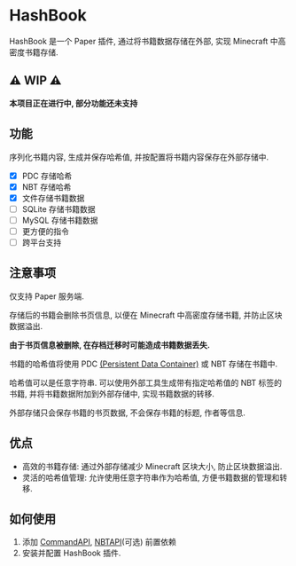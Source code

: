 # HashBook

HashBook 是一个 Paper 插件, 通过将书籍数据存储在外部, 实现 Minecraft 中高密度书籍存储.

## :warning: WIP :warning:

**本项目正在进行中, 部分功能还未支持**

## 功能

序列化书籍内容, 生成并保存哈希值, 并按配置将书籍内容保存在外部存储中.

- [x] PDC 存储哈希
- [x] NBT 存储哈希
- [x] 文件存储书籍数据
- [ ] SQLite 存储书籍数据
- [ ] MySQL 存储书籍数据
- [ ] 更方便的指令
- [ ] 跨平台支持

## 注意事项

仅支持 Paper 服务端.

存储后的书籍会删除书页信息, 以便在 Minecraft 中高密度存储书籍, 并防止区块数据溢出.

**由于书页信息被删除, 在存档迁移时可能造成书籍数据丢失.**

书籍的哈希值将使用 PDC [(Persistent Data Container)](https://docs.papermc.io/paper/dev/pdc) 或 NBT 存储在书籍中.

哈希值可以是任意字符串. 可以使用外部工具生成带有指定哈希值的 NBT 标签的书籍, 并将书籍数据附加到外部存储中, 实现书籍数据的转移.

外部存储只会保存书籍的书页数据, 不会保存书籍的标题, 作者等信息.

## 优点

- 高效的书籍存储: 通过外部存储减少 Minecraft 区块大小, 防止区块数据溢出.
- 灵活的哈希值管理: 允许使用任意字符串作为哈希值, 方便书籍数据的管理和转移.

## 如何使用

1. 添加 [CommandAPI](https://www.spigotmc.org/resources/api-commandapi-1-16-5-1-20-6.62353/),
   [NBTAPI](https://www.spigotmc.org/resources/nbt-api.7939/)(可选) 前置依赖
2. 安装并配置 HashBook 插件.
